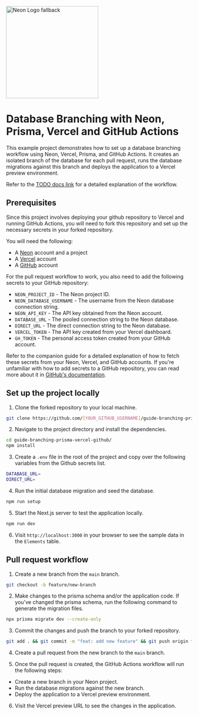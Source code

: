 <picture>
  <source media="(prefers-color-scheme: dark)" srcset="https://neon.com/brand/neon-logo-dark-color.svg">
  <source media="(prefers-color-scheme: light)" srcset="https://neon.com/brand/neon-logo-light-color.svg">
  <img width="250px" alt="Neon Logo fallback" src="https://neon.com/brand/neon-logo-dark-color.svg">
</picture>

# Database Branching with Neon, Prisma, Vercel and GitHub Actions

This example project demonstrates how to set up a database branching workflow using Neon, Vercel, Prisma, and GitHub Actions. It creates an isolated branch of the database for each pull request, runs the database migrations against this branch and deploys the application to a Vercel preview environment. 

Refer to the [TODO docs link](https://neon.tech/docs/) for a detailed explanation of the workflow.

## Prerequisites

Since this project involves deploying your github repository to Vercel and running GitHub Actions, you will need to fork this repository and set up the necessary secrets in your forked repository. 

You will need the following:
- A [Neon](https://neon.tech) account and a project
- A [Vercel](https://vercel.com) account
- A [GitHub](https://github.com) account

For the pull request workflow to work, you also need to add the following secrets to your GitHub repository:

- `NEON_PROJECT_ID` - The Neon project ID.
- `NEON_DATABASE_USERNAME` - The username from the Neon database connection string.
- `NEON_API_KEY` - The API key obtained from the Neon account.
- `DATABASE_URL` - The pooled connection string to the Neon database.
- `DIRECT_URL` - The direct connection string to the Neon database.
- `VERCEL_TOKEN` - The API key created from your Vercel dashboard.
- `GH_TOKEN` - The personal access token created from your GitHub account.

Refer to the companion guide for a detailed explanation of how to fetch these secrets from your Neon, Vercel, and GitHub accounts. If you're unfamiliar with how to add secrets to a GitHub repository, you can read more about it in [GitHub's documentation](https://docs.github.com/en/actions/security-guides/using-secrets-in-github-actions?tool=webui).

## Set up the project locally

1. Clone the forked repository to your local machine.
```bash
git clone https://github.com/[YOUR_GITHUB_USERNAME]/guide-branching-prisma-vercel-github/
```

2. Navigate to the project directory and install the dependencies.
```bash
cd guide-branching-prisma-vercel-github/
npm install
```

3. Create a `.env` file in the root of the project and copy over the following variables from the Github secrets list. 
```bash
DATABASE_URL=
DIRECT_URL=
```

4. Run the initial database migration and seed the database.
```bash
npm run setup
```

5. Start the Next.js server to test the application locally. 
```bash
npm run dev
```

6. Visit `http://localhost:3000` in your browser to see the sample data in the `Elements` table. 

## Pull request workflow

1. Create a new branch from the `main` branch.
```bash
git checkout -b feature/new-branch
```

2. Make changes to the prisma schema and/or the application code. If you've changed the prisma schema, run the following command to generate the migration files.
```bash
npx prisma migrate dev --create-only
```

3. Commit the changes and push the branch to your forked repository.
```bash
git add . && git commit -m "feat: add new feature" && git push origin feature/new-branch
```

4. Create a pull request from the new branch to the `main` branch.

5. Once the pull request is created, the GitHub Actions workflow will run the following steps:
- Create a new branch in your Neon project.
- Run the database migrations against the new branch.
- Deploy the application to a Vercel preview environment.

6. Visit the Vercel preview URL to see the changes in the application.
